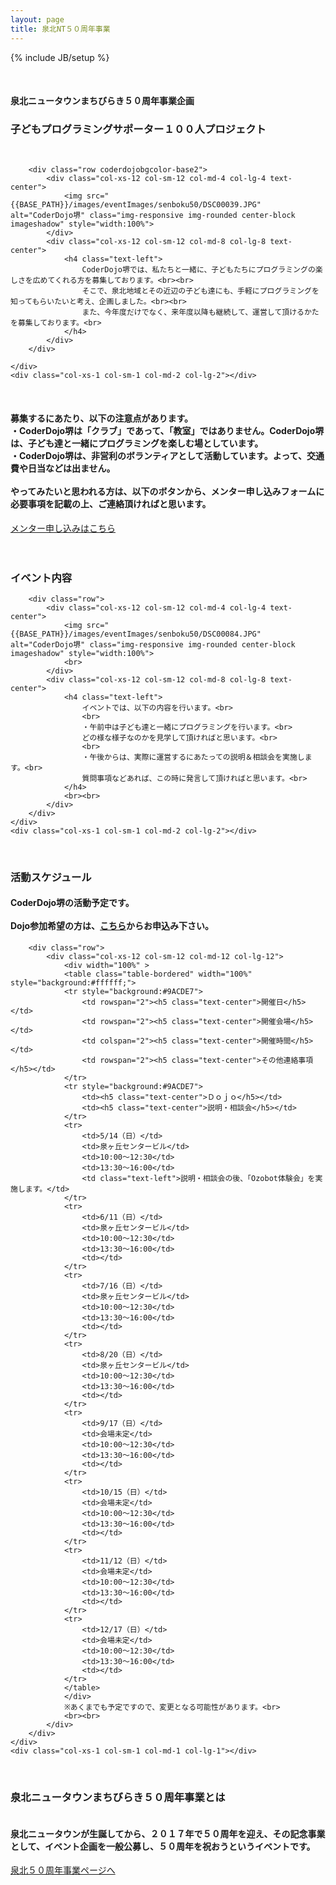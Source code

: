 ```yaml
---
layout: page
title: 泉北NT５０周年事業
---
```

{% include JB/setup %}

<!-- タイトル -->
<div class="row coderdojobgcolor-base2">
    <div class="col-xs-1 col-sm-1 col-md-2 col-lg-2"></div>
    <div class="col-xs-12 col-sm-12 col-md-8 col-lg-8 text-center">
        <br>
        <h4>泉北ニュータウンまちびらき５０周年事業企画</h4>
        <h3>
            <span class="midasi-r">子どもプログラミングサポーター１００人プロジェクト</span>
        </h3>
        <br>
    </div>
    <div class="col-xs-1 col-sm-1 col-md-2 col-lg-2"></div>
</div>

<div class="row coderdojobgcolor-base2">
    <div class="col-xs-1 col-sm-1 col-md-2 col-lg-2"></div>
    <div class="col-xs-10 col-sm-10 col-md-8 col-lg-8 text-center">

        <div class="row coderdojobgcolor-base2">
            <div class="col-xs-12 col-sm-12 col-md-4 col-lg-4 text-center">
                <img src="{{BASE_PATH}}/images/eventImages/senboku50/DSC00039.JPG" alt="CoderDojo堺" class="img-responsive img-rounded center-block imageshadow" style="width:100%">
            </div>
            <div class="col-xs-12 col-sm-12 col-md-8 col-lg-8 text-center">
                <h4 class="text-left">
                    CoderDojo堺では、私たちと一緒に、子どもたちにプログラミングの楽しさを広めてくれる方を募集しております。<br><br>
                    そこで、泉北地域とその近辺の子ども達にも、手軽にプログラミングを知ってもらいたいと考え、企画しました。<br><br>
                    また、今年度だけでなく、来年度以降も継続して、運営して頂けるかたを募集しております。<br>
                </h4>
            </div>
        </div>

    </div>
    <div class="col-xs-1 col-sm-1 col-md-2 col-lg-2"></div>
</div>
<div class="row coderdojobgcolor-base2">
    <div class="col-xs-1 col-sm-1 col-md-2 col-lg-2"></div>
    <div class="col-xs-10 col-sm-10 col-md-8 col-lg-8 text-center">
        <br>
        <h4 class="text-left">
            募集するにあたり、以下の注意点があります。<br>
            ・CoderDojo堺は「クラブ」であって、「教室」ではありません。CoderDojo堺は、子ども達と一緒にプログラミングを楽しむ場としています。<br>
            ・CoderDojo堺は、非営利のボランティアとして活動しています。よって、交通費や日当などは出ません。<br>
            <br>
            やってみたいと思われる方は、以下のボタンから、メンター申し込みフォームに必要事項を記載の上、ご連絡頂ければと思います。<br>
        </h4>
        <a class="btn btn-info btn-lg" href="{{BASE_PATH}}/mentor.html" role="button">メンター申し込みはこちら</a>
        <br><br>
    </div>
    <div class="col-xs-1 col-sm-1 col-md-2 col-lg-2"></div>
</div>

<div class="row coderdojobgcolor-base">
    <div class="col-xs-1 col-sm-1 col-md-2 col-lg-2"></div>
    <div class="col-xs-10 col-sm-10 col-md-8 col-lg-8 text-center">
        <br>
        <h3>
            <span class="midasi-y">イベント内容</span>
        </h3>
    </div>
    <div class="col-xs-1 col-sm-1 col-md-2 col-lg-2"></div>
</div>

<div class="row coderdojobgcolor-base">
    <div class="col-xs-1 col-sm-1 col-md-2 col-lg-2"></div>
    <div class="col-xs-10 col-sm-10 col-md-8 col-lg-8 text-center">

        <div class="row">
            <div class="col-xs-12 col-sm-12 col-md-4 col-lg-4 text-center">
                <img src="{{BASE_PATH}}/images/eventImages/senboku50/DSC00084.JPG" alt="CoderDojo堺" class="img-responsive img-rounded center-block imageshadow" style="width:100%">
                <br>
            </div>
            <div class="col-xs-12 col-sm-12 col-md-8 col-lg-8 text-center">
                <h4 class="text-left">
                    イベントでは、以下の内容を行います。<br>
                    <br>
                    ・午前中は子ども達と一緒にプログラミングを行います。<br>
                    どの様な様子なのかを見学して頂ければと思います。<br>
                    <br>
                    ・午後からは、実際に運営するにあたっての説明＆相談会を実施します。<br>
                    質問事項などあれば、この時に発言して頂ければと思います。<br>
                </h4>
                <br><br>
            </div>
        </div>
    </div>
    <div class="col-xs-1 col-sm-1 col-md-2 col-lg-2"></div>
</div>

<div class="row coderdojobgcolor-base2">
    <div class="col-xs-1 col-sm-1 col-md-2 col-lg-2"></div>
    <div class="col-xs-10 col-sm-10 col-md-8 col-lg-8 text-center">
        <br>
        <h3>
            <span class="midasi-y">活動スケジュール</span>
        </h3>
        <h4>
            CoderDojo堺の活動予定です。<br><br>Dojo参加希望の方は、<a href="https://coderdojo-sakai.connpass.com/" target="_blank">こちら</a>からお申込み下さい。<br>
        </h4>
    </div>
    <div class="col-xs-1 col-sm-1 col-md-2 col-lg-2"></div>
</div>

<div class="row coderdojobgcolor-base2">
    <div class="col-xs-1 col-sm-1 col-md-1 col-lg-1"></div>
    <div class="col-xs-10 col-sm-10 col-md-10 col-lg-10 text-center">

        <div class="row">
            <div class="col-xs-12 col-sm-12 col-md-12 col-lg-12">
                <div width="100%" >
                <table class="table-bordered" width="100%" style="background:#ffffff;">
                <tr style="background:#9ACDE7">
                    <td rowspan="2"><h5 class="text-center">開催日</h5></td>
                    <td rowspan="2"><h5 class="text-center">開催会場</h5></td>
                    <td colspan="2"><h5 class="text-center">開催時間</h5></td>
                    <td rowspan="2"><h5 class="text-center">その他連絡事項</h5></td>
                </tr>
                <tr style="background:#9ACDE7">
                    <td><h5 class="text-center">Ｄｏｊｏ</h5></td>
                    <td><h5 class="text-center">説明・相談会</h5></td>
                </tr>
                <tr>
                    <td>5/14（日）</td>
                    <td>泉ヶ丘センタービル</td>
                    <td>10:00〜12:30</td>
                    <td>13:30〜16:00</td>
                    <td class="text-left">説明・相談会の後、「Ozobot体験会」を実施します。</td>
                </tr>
                <tr>
                    <td>6/11（日）</td>
                    <td>泉ヶ丘センタービル</td>
                    <td>10:00〜12:30</td>
                    <td>13:30〜16:00</td>
                    <td></td>
                </tr>
                <tr>
                    <td>7/16（日）</td>
                    <td>泉ヶ丘センタービル</td>
                    <td>10:00〜12:30</td>
                    <td>13:30〜16:00</td>
                    <td></td>
                </tr>
                <tr>
                    <td>8/20（日）</td>
                    <td>泉ヶ丘センタービル</td>
                    <td>10:00〜12:30</td>
                    <td>13:30〜16:00</td>
                    <td></td>
                </tr>
                <tr>
                    <td>9/17（日）</td>
                    <td>会場未定</td>
                    <td>10:00〜12:30</td>
                    <td>13:30〜16:00</td>
                    <td></td>
                </tr>
                <tr>
                    <td>10/15（日）</td>
                    <td>会場未定</td>
                    <td>10:00〜12:30</td>
                    <td>13:30〜16:00</td>
                    <td></td>
                </tr>
                <tr>
                    <td>11/12（日）</td>
                    <td>会場未定</td>
                    <td>10:00〜12:30</td>
                    <td>13:30〜16:00</td>
                    <td></td>
                </tr>
                <tr>
                    <td>12/17（日）</td>
                    <td>会場未定</td>
                    <td>10:00〜12:30</td>
                    <td>13:30〜16:00</td>
                    <td></td>
                </tr>
                </table>
                </div>
                ※あくまでも予定ですので、変更となる可能性があります。<br>
                <br><br>
            </div>
        </div>
    </div>
    <div class="col-xs-1 col-sm-1 col-md-1 col-lg-1"></div>
</div>

<div class="row coderdojobgcolor-base">
    <div class="col-xs-1 col-sm-1 col-md-2 col-lg-2"></div>
    <div class="col-xs-10 col-sm-10 col-md-8 col-lg-8 text-center">
        <br>
        <h3>
            <span class="midasi-y">泉北ニュータウンまちびらき５０周年事業とは</span>
        </h3>
        <h4 class="text-left">
            <br>
            泉北ニュータウンが生誕してから、２０１７年で５０周年を迎え、その記念事業として、イベント企画を一般公募し、５０周年を祝おうというイベントです。<br>
        </h4>
        <a class="btn btn-info btn-lg" href="http://senbokunewtown50th.com" target="senbokunewtown50th" role="button">泉北５０周年事業ページへ</a>
        <br><br><br>
        <br>
  </div>
  <div class="col-xs-1 col-sm-1 col-md-2 col-lg-2"></div>
</div>
